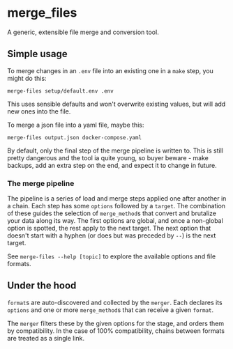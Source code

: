 # merge\_files

A generic, extensible file merge and conversion tool.

## Simple usage

To merge changes in an `.env` file into an existing one in a `make` step,
you might do this:

    merge-files setup/default.env .env

This uses sensible defaults and won't overwrite existing values, but
will add new ones into the file.

To merge a json file into a yaml file, maybe this:

    merge-files output.json docker-compose.yaml

By default, only the final step of the merge pipeline is written to. This is
still pretty dangerous and the tool ia quite young, so buyer beware - make
backups, add an extra step on the end, and expect it to change in future.

### The merge pipeline

The pipeline is a series of load and merge steps applied one after another in
a chain. Each step has some `options` followed by a `target`. The combination
of these guides the selection of `merge_method`s that convert and brutalize
your data along its way. The first options are global, and once a non-global
option is spotted, the rest apply to the next target. The next option that
doesn't start with a hyphen (or does but was preceded by `--`) is the next
target.

See `merge-files --help [topic]` to explore the available options and file
formats.

## Under the hood

`format`s are auto-discovered and collected by the `merger`. Each declares
its `options` and one or more `merge_method`s that can receive a given
`format`.

The `merger` filters these by the given options for the stage, and orders
them by compatibility. In the case of 100% compatibility, chains between
formats are treated as a single link.
